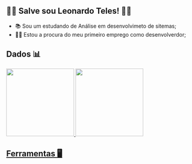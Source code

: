 ##  👋🏼 Salve sou Leonardo Teles! 👋🏼

- 📚 Sou um estudando de Análise em desenvolvimeto de sitemas;
- 🤝🏼 Estou a procura do meu primeiro emprego como desenvolverdor;

##  Dados 📊
<div>
  <a href="https://github.com/Leo-Teles">
  <img height = "180em" src = "https://github-readme-stats.vercel.app/api?username=Leo-Teles&show_icons=true&theme=dark&include_all_commits=true&count_private=true" />
    <img height = "180em" src = "https://github-readme-stats.vercel.app/api/top-langs/?username=Leo-Teles&layout=compact&langs_count=7&theme=dark" />

##  Ferramentas 🖥️
